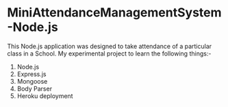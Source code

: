 # MiniAttendanceManagementSystem-Node.js

This Node.js application was designed to take attendance of a particular class in a School.
My experimental project to learn the following things:-
1. Node.js
2. Express.js
3. Mongoose
4. Body Parser
5. Heroku deployment

